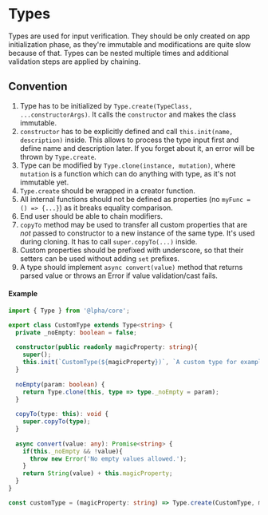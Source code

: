 # Types

Types are used for input verification. They should be only created on app initialization phase, as they're immutable and modifications are quite slow because of that. Types can be nested multiple times and additional validation steps are applied by chaining.

## Convention

1. Type has to be initialized by `Type.create(TypeClass, ...constructorArgs)`. It calls the `constructor` and makes the class immutable.
2. `constructor` has to be explicitly defined and call `this.init(name, description)` inside. This allows to process the type input first and define name and description later. If you forget about it, an error will be thrown by `Type.create`.
2. Type can be modified by `Type.clone(instance, mutation)`, where `mutation` is a function which can do anything with type, as it's not immutable yet.
3. `Type.create` should be wrapped in a creator function.
4. All internal functions should not be defined as properties (no `myFunc = () => {...}`) as it breaks equality comparison.
5. End user should be able to chain modifiers.
6. `copyTo` method may be used to transfer all custom properties that are *not* passed to constructor to a new instance of the same type. It's used during cloning. It has to call `super.copyTo(...)` inside.
7. Custom properties should be prefixed with underscore, so that their setters can be used without adding `set` prefixes.
8. A type should implement `async convert(value)` method that returns parsed value or throws an Error if value validation/cast fails.

#### Example

```typescript
import { Type } from '@lpha/core';

export class CustomType extends Type<string> {
  private _noEmpty: boolean = false;
  
  constructor(public readonly magicProperty: string){
    super();
    this.init(`CustomType(${magicProperty})`, `A custom type for example purposes, containing ${magicProperty}.`);
  }
  
  noEmpty(param: boolean) {
    return Type.clone(this, type => type._noEmpty = param);
  }
  
  copyTo(type: this): void {
    super.copyTo(type);
  }
  
  async convert(value: any): Promise<string> {
    if(this._noEmpty && !value){
      throw new Error('No empty values allowed.');
    }
    return String(value) + this.magicProperty;
  }
}

const customType = (magicProperty: string) => Type.create(CustomType, magicProperty);
```
